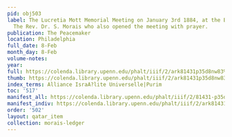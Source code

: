```yaml
---
pid: obj503
label: The Lucretia Mott Memorial Meeting on January 3rd 1884, at the Broad St. Synagogue.
  The Rev. Dr. S. Morais who also opened the meeting with prayer.
publication: The Peacemaker
location: Philadelphia
full_date: 8-Feb
month_day: 8-Feb
volume-notes:
year:
full: https://colenda.library.upenn.edu/phalt/iiif/2/ark81431p35d8nw83%2FSHA256E-s7160661--3db6da116930755ad3f5769415c4ce98be8c61e462c40683894d19559fd9fd26.jpeg/full/3500,/0/default.jpg
thumb: https://colenda.library.upenn.edu/phalt/iiif/2/ark81431p35d8nw83%2FSHA256E-s7160661--3db6da116930755ad3f5769415c4ce98be8c61e462c40683894d19559fd9fd26.jpeg/full/!200,200/0/default.jpg
index_terms: Alliance IsraA?lite Universelle|Purim
toc: '517'
manifest_all: https://colenda.library.upenn.edu/phalt/iiif/2/81431-p35d8nw83/manifest
manifest_indiv: https://colenda.library.upenn.edu/phalt/iiif/2/ark81431p35d8nw83%2FSHA256E-s7160661--3db6da116930755ad3f5769415c4ce98be8c61e462c40683894d19559fd9fd26.jpeg
order: '502'
layout: qatar_item
collection: morais-ledger
---
```

